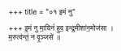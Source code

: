+++
title = "०१ इमं नु"

+++
इ॒मं नु मा॒यिनं॑ हुव॒ इन्द्र॒मीशा॑न॒मोज॑सा ।  
म॒रुत्व॑न्तं॒ न वृ॒ञ्जसे॑ ॥